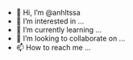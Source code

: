 - 👋 Hi, I’m @anhltssa
- 👀 I’m interested in ...
- 🌱 I’m currently learning ...
- 💞️ I’m looking to collaborate on ...
- 📫 How to reach me ...

<!---
anhltssa/anhltssa is a ✨ special ✨ repository because its `README.md` (this file) appears on your GitHub profile.
You can click the Preview link to take a look at your changes.
--->
